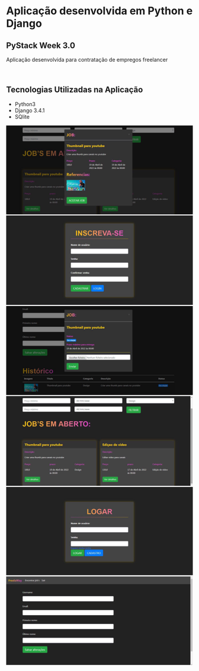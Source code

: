 <h1> Aplicação desenvolvida em Python e Django </h1>
<h2> PyStack Week 3.0 </h2>
<p> Aplicação desenvolvida para contratação de empregos freelancer </p>
<br>
<h2> Tecnologias Utilizadas na Aplicação </h2>
<ul> 
  <li> Python3 </li>
  <li> Django 3.4.1 </li>
  <li>SQlite </li> 
  </ul>

<img src=README_IMGS/aceitar_job.png.png>
<img src=README_IMGS/cadastro.png.png>
<img src=README_IMGS/enviar_job.png.png>
<img src=README_IMGS/jobs_em_aberto.png.png>
<img src=README_IMGS/logar.png.png>
<img src=README_IMGS/perfil.png.png>


